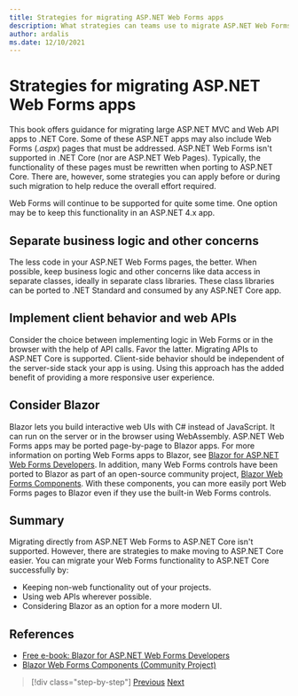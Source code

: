 ```yaml
---
title: Strategies for migrating ASP.NET Web Forms apps
description: What strategies can teams use to migrate ASP.NET Web Forms apps to .NET Core?
author: ardalis
ms.date: 12/10/2021
---
```


# Strategies for migrating ASP.NET Web Forms apps

This book offers guidance for migrating large ASP.NET MVC and Web API apps to .NET Core. Some of these ASP.NET apps may also include Web Forms (*.aspx*) pages that must be addressed. ASP.NET Web Forms isn't supported in .NET Core (nor are ASP.NET Web Pages). Typically, the functionality of these pages must be rewritten when porting to ASP.NET Core. There are, however, some strategies you can apply before or during such migration to help reduce the overall effort required.

Web Forms will continue to be supported for quite some time. One option may be to keep this functionality in an ASP.NET 4.x app.

## Separate business logic and other concerns

The less code in your ASP.NET Web Forms pages, the better. When possible, keep business logic and other concerns like data access in separate classes, ideally in separate class libraries. These class libraries can be ported to .NET Standard and consumed by any ASP.NET Core app.

## Implement client behavior and web APIs

Consider the choice between implementing logic in Web Forms or in the browser with the help of API calls. Favor the latter. Migrating APIs to ASP.NET Core is supported. Client-side behavior should be independent of the server-side stack your app is using. Using this approach has the added benefit of providing a more responsive user experience.

## Consider Blazor

Blazor lets you build interactive web UIs with C# instead of JavaScript. It can run on the server or in the browser using WebAssembly. ASP.NET Web Forms apps may be ported page-by-page to Blazor apps. For more information on porting Web Forms apps to Blazor, see [Blazor for ASP.NET Web Forms Developers](https://devblogs.microsoft.com/aspnet/blazor-aspnet-webforms-ebook/). In addition, many Web Forms controls have been ported to Blazor as part of an open-source community project, [Blazor Web Forms Components](https://fritzandfriends.github.io/BlazorWebFormsComponents/). With these components, you can more easily port Web Forms pages to Blazor even if they use the built-in Web Forms controls.

## Summary

Migrating directly from ASP.NET Web Forms to ASP.NET Core isn't supported. However, there are strategies to make moving to ASP.NET Core easier. You can migrate your Web Forms functionality to ASP.NET Core successfully by:

* Keeping non-web functionality out of your projects.
* Using web APIs wherever possible.
* Considering Blazor as an option for a more modern UI.

## References

- [Free e-book: Blazor for ASP.NET Web Forms Developers](https://devblogs.microsoft.com/aspnet/blazor-aspnet-webforms-ebook/)
- [Blazor Web Forms Components (Community Project)](https://fritzandfriends.github.io/BlazorWebFormsComponents/)

>[!div class="step-by-step"]
>[Previous](incremental-migration-strategies.md)
>[Next](deployment-strategies.md)
